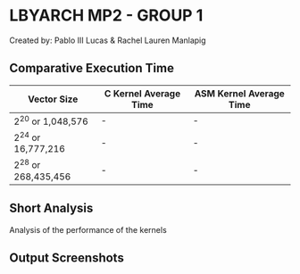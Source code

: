 # LBYARCH MP2 - GROUP 1
Created by: Pablo III Lucas & Rachel Lauren Manlapig

## Comparative Execution Time

| Vector Size | C Kernel Average Time | ASM Kernel Average Time |
| --- | ----------- | ----------| 
|2<sup>20</sup> or 1,048,576 | - | - |
|2<sup>24</sup> or 16,777,216 | - | - |
|2<sup>28</sup> or 268,435,456 | - |  - |

## Short Analysis
Analysis of the performance of the kernels

## Output Screenshots

